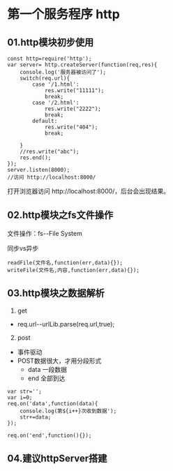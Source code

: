 # 第一个服务程序 http
## 01.http模块初步使用
```
const http=require('http');
var server= http.createServer(function(req,res){
    console.log('服务器被访问了');
    switch(req.url){
        case '/1.html':
            res.write("11111");
            break;
        case '/2.html':
            res.write("2222");
            break;
        default:
            res.write("404");
            break;

    }
    //res.write("abc");
    res.end();
});
server.listen(8000);
//访问 http://localhost:8000/
```
打开浏览器访问 http://localhost:8000/，后台会出现结果。
## 02.http模块之fs文件操作
文件操作：fs--File System

同步vs异步

```
readFile(文件名,function(err,data){});
writeFile(文件名,内容,function(err,data){});
```

## 03.http模块之数据解析
1. get
- req.url--urlLib.parse(req.url,true);
2. post
- 事件驱动
- POST数据很大，才用分段形式
    - data 一段数据
    - end 全部到达
```
var str='';
var i=0;
req.on('data',function(data){
    console.log(第${i++}次收到数据');
    str+=data;
});

req.on('end',function(){});
```
## 04.建议httpServer搭建

